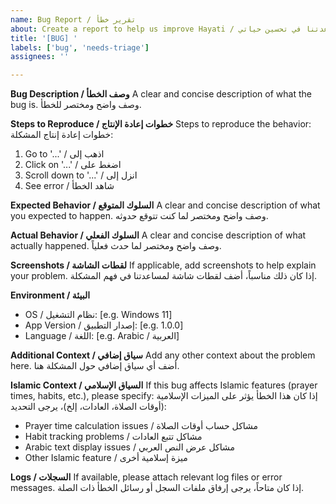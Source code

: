 ```yaml
---
name: Bug Report / تقرير خطأ
about: Create a report to help us improve Hayati / أنشئ تقريراً لمساعدتنا في تحسين حياتي
title: '[BUG] '
labels: ['bug', 'needs-triage']
assignees: ''

---
```


**Bug Description / وصف الخطأ**
A clear and concise description of what the bug is.
وصف واضح ومختصر للخطأ.

**Steps to Reproduce / خطوات إعادة الإنتاج**
Steps to reproduce the behavior:
خطوات إعادة إنتاج المشكلة:
1. Go to '...' / اذهب إلى
2. Click on '...' / اضغط على
3. Scroll down to '...' / انزل إلى
4. See error / شاهد الخطأ

**Expected Behavior / السلوك المتوقع**
A clear and concise description of what you expected to happen.
وصف واضح ومختصر لما كنت تتوقع حدوثه.

**Actual Behavior / السلوك الفعلي**
A clear and concise description of what actually happened.
وصف واضح ومختصر لما حدث فعلياً.

**Screenshots / لقطات الشاشة**
If applicable, add screenshots to help explain your problem.
إذا كان ذلك مناسباً، أضف لقطات شاشة لمساعدتنا في فهم المشكلة.

**Environment / البيئة**
- OS / نظام التشغيل: [e.g. Windows 11]
- App Version / إصدار التطبيق: [e.g. 1.0.0]
- Language / اللغة: [e.g. Arabic / العربية]

**Additional Context / سياق إضافي**
Add any other context about the problem here.
أضف أي سياق إضافي حول المشكلة هنا.

**Islamic Context / السياق الإسلامي**
If this bug affects Islamic features (prayer times, habits, etc.), please specify:
إذا كان هذا الخطأ يؤثر على الميزات الإسلامية (أوقات الصلاة، العادات، إلخ)، يرجى التحديد:
- Prayer time calculation issues / مشاكل حساب أوقات الصلاة
- Habit tracking problems / مشاكل تتبع العادات
- Arabic text display issues / مشاكل عرض النص العربي
- Other Islamic feature / ميزة إسلامية أخرى

**Logs / السجلات**
If available, please attach relevant log files or error messages.
إذا كان متاحاً، يرجى إرفاق ملفات السجل أو رسائل الخطأ ذات الصلة.
